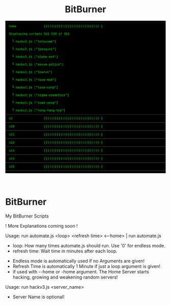 <div align="center">
<h1 align="center">BitBurner</h1>
<img align="center" alt="Screenshot" src="Screenshot.png" >
</div>
<br>
<br />

# BitBurner
My BitBurner Scripts

! More Explanations coming soon !

Usage: run automate.js \<loop\> \<refresh time\> \<--home\> | run automate.js 
  - loop: How many times automate.js should run. Use '0' for endless mode.
  - refresh time: Wait time in minutes after each loop.

  * Endless mode is automatically used if no Arguments are given!
  * Refresh Time is automatically 1 Minute if just a loop argument is given!
  * if used with --home or -home argument. The Home Server starts hacking, growing and weakening random servers!

Usage: run hackv3.js <server_name>
* Server Name is optional! 
